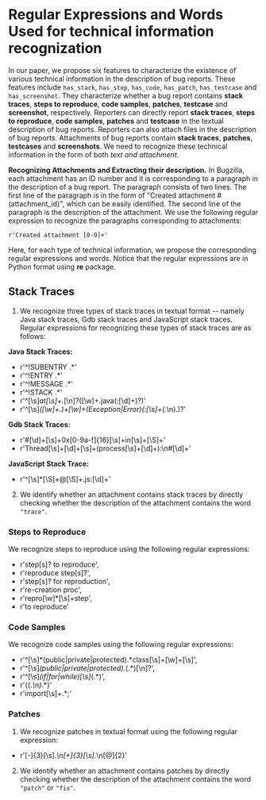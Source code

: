 # Regular Expressions and Words Used for technical information recognization

In our paper, we propose six features to characterize the existence of various technical information in the description of bug reports. These features include `has_stack`, `has_step`, `has_code`, `has_patch`, `has_testcase` and `has_screenshot`. They characterize whether a bug report contains **stack traces**, **steps to reproduce**, **code samples**, **patches**, **testcase** and **screenshot**, respectively. Reporters can directly report **stack traces**, **steps to reproduce**, **code samples**, **patches** and **testcase** in the textual description of bug reports. Reporters can also attach files in the description of bug reports. Attachments of bug reports contain **stack traces**, **patches**, **testcases** and **screenshots**. We need to recognize these technical information in the form of both *text and attachment*.

**Recognizing Attachments and Extracting their description.** In Bugzilla, each attachment has an ID number and it is corresponding to a paragraph in the description of a bug report. The paragraph consists of two lines. The first line of the paragraph is in the form of "Created attachment #(attachment_id)", which can be easily identified. The second line of the paragraph is the description of the attachment. We use the following regular expression to recognize the paragraphs corresponding to attachments:  

```r'Created attachment [0-9]+'```

Here, for each type of technical information, we propose the corresponding regular expressions and words. Notice that the regular expressions are in Python format using **re** package.

## Stack Traces

1. We recognize three types of stack traces in textual format -- namely Java stack traces, Gdb stack traces and JavaScript stack traces. Regular expressions for recognizing these types of stack traces are as follows:

**Java Stack Traces:** 
* r'^\!SUBENTRY .*'
* r'^\!ENTRY .*'
* r'^\!MESSAGE .*'
* r'^\!STACK .*'
* r'^[\s]*at[\s]+.*[\n]?\([\w]+\.java(:[\d]+)?\)'
* r'^[\s]*([\w]+\.)+[\w]+(Exception|Error)(:[\s]+(.*\n)*.*)?' 

**Gdb Stack Traces:**
* r'#[\d]+[\s]+0x[0-9a-f]{16}[\s]+in[\s]+[\S]+'
* r'Thread[\s]+[\d]+[\s]+\(process[\s]+[\d]+\):\n#[\d]+'

**JavaScript Stack Trace:**
* r'^[\s]*[\S]+@[\S]+\.js:[\d]+'

2. We identify whether an attachment contains stack traces by directly checking whether the description of the attachment contains the word `"trace"`.

### Steps to Reproduce

We recognize steps to reproduce using the following regular expressions:
* r'step[s]? to reproduce',
* r'reproduce step[s]?',
* r'step[s]? for reproduction',
* r're-creation proc',
* r'repro[\w]*[\s]+step',
* r'to reproduce'

### Code Samples

We recognize code samples using the following regular expressions:
* r'^[\s]*(public|private|protected).*class[\s]+[\w]+[\s]',
* r'^[\s]*(public|private|protected).*\(.*\)[\n]?',
* r'^[\s]*(if|for|while)[\s]*\(.*\)',
* r'\{(.*\n)*.*\}'
* r'import[\s]+.*;'

### Patches

1. We recognize patches in textual format using the following regular expression:
* r'[-]{3}[\s].*\n[\+]{3}[\s].*\n[@]{2}'
2. We identify whether an attachment contains patches by directly checking whether the description of the attachment contains the word `"patch"` or `"fix"`.

### 
